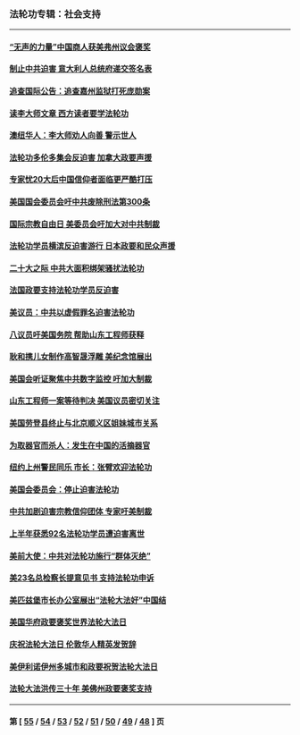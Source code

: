 ### 法轮功专辑：社会支持
---
#### [“无声的力量”中国商人获美弗州议会褒奖](../../pages/nf4386/n13941208.md?03180430) 
#### [制止中共迫害 意大利人总统府递交签名表](../../pages/nf4386/n13933726.md?03180430) 
#### [追查国际公告：追查嘉州监狱打死庞勋案](../../pages/nf4386/n13933461.md?03180430) 
#### [读李大师文章 西方读者要学法轮功](../../pages/nf4386/n13925142.md?03180430) 
#### [澳纽华人：李大师劝人向善 警示世人](../../pages/nf4386/n13924146.md?03180430) 
#### [法轮功多伦多集会反迫害 加拿大政要声援](../../pages/nf4386/n13881303.md?03180430) 
#### [专家忧20大后中国信仰者面临更严酷打压](../../pages/nf4386/n13874993.md?03180430) 
#### [美国国会委员会吁中共废除刑法第300条](../../pages/nf4386/n13868121.md?03180430) 
#### [国际宗教自由日 美委员会吁加大对中共制裁](../../pages/nf4386/n13855021.md?03180430) 
#### [法轮功学员横滨反迫害游行 日本政要和民众声援](../../pages/nf4386/n13847132.md?03180430) 
#### [二十大之际 中共大面积绑架骚扰法轮功](../../pages/nf4386/n13846381.md?03180430) 
#### [法国政要支持法轮功学员反迫害](../../pages/nf4386/n13841970.md?03180430) 
#### [美议员：中共以虚假罪名迫害法轮功](../../pages/nf4386/n13841083.md?03180430) 
#### [八议员吁美国务院 帮助山东工程师获释](../../pages/nf4386/n13836379.md?03180430) 
#### [耿和携儿女制作高智晟浮雕 美纪念馆展出](../../pages/nf4386/n13829624.md?03180430) 
#### [美国会听证聚焦中共数字监控 吁加大制裁](../../pages/nf4386/n13825083.md?03180430) 
#### [山东工程师一案等待判决 美国议员密切关注](../../pages/nf4386/n13815065.md?03180430) 
#### [美国劳登县终止与北京顺义区姐妹城市关系](../../pages/nf4386/n13811030.md?03180430) 
#### [为取器官而杀人：发生在中国的活摘器官](../../pages/nf4386/n13794731.md?03180430) 
#### [纽约上州警民同乐 市长：张臂欢迎法轮功](../../pages/nf4386/n13794375.md?03180430) 
#### [美国会委员会：停止迫害法轮功](../../pages/nf4386/n13788164.md?03180430) 
#### [中共加剧迫害宗教信仰团体 专家吁美制裁](../../pages/nf4386/n13780252.md?03180430) 
#### [上半年获悉92名法轮功学员遭迫害离世](../../pages/nf4386/n13772701.md?03180430) 
#### [美前大使：中共对法轮功施行“群体灭绝”](../../pages/nf4386/n13771705.md?03180430) 
#### [美23名总检察长提意见书 支持法轮功申诉](../../pages/nf4386/n13766596.md?03180430) 
#### [美匹兹堡市长办公室展出“法轮大法好”中国结](../../pages/nf4386/n13749721.md?03180430) 
#### [美国华府政要褒奖世界法轮大法日](../../pages/nf4386/n13743770.md?03180430) 
#### [庆祝法轮大法日 伦敦华人精英发贺辞](../../pages/nf4386/n13741593.md?03180430) 
#### [美伊利诺伊州多城市和政要祝贺法轮大法日](../../pages/nf4386/n13737149.md?03180430) 
#### [法轮大法洪传三十年 美佛州政要褒奖支持](../../pages/nf4386/n13737103.md?03180430) 

---
#### 第 [ [55](./55.md?03180430) / [54](./54.md?03180430) / [53](./53.md?03180430) / [52](./52.md?03180430) / [51](./51.md?03180430) / [50](./50.md?03180430) / [49](./49.md?03180430) / [48](./48.md?03180430) ] 页
